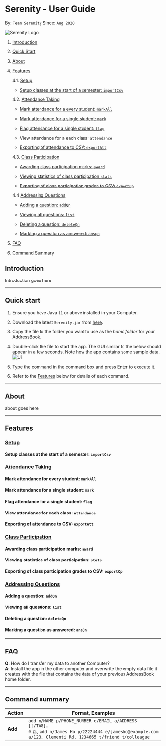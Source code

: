 # Serenity - User Guide

By: `Team Serenity` Since: `Aug 2020`

![Serenity Logo]()

1. [Introduction](#introduction)

2. [Quick Start](#quick-start)

3. [About](#about)

4. [Features](#features)

   4.1. [Setup](#setup)
   
     * [Setup classes at the start of a semester: `importCsv`](#setup-classes-at-the-start-of-a-semester-importcsv)
   
   4.2. [Attendance Taking](#attendance-taking)
  
     * [Mark attendance for a every student: `markAll`](#mark-attendance-for-every-student-markall)
     
     * [Mark attendance for a single student: `mark`](#mark-attendance-for-a-single-student-mark)
     
     * [Flag attendance for a single student: `flag`](#flag-attendance-for-a-single-student-flag)
     
     * [View attendance for a each class: `attendance`](#view-attendance-for-each-class-attendance)
     
     * [Exporting of attendance to CSV: `exportAtt`](#exporting-of-attendance-to-csv-exportatt)
     
   4.3. [Class Participation](#class-participation)
   
     * [Awarding class participation marks: `award`](#awarding-class-participation-marks-award)
     
     * [Viewing statistics of class participation `stats`](#viewing-statistics-of-class-participation-stats)
     
     * [Exporting of class participation grades to CSV: `exportCp`](#exporting-of-class-participation-grades-to-csv-exportcp)
     
   4.4 [Addressing Questions](#addressing-questions)
   
     * [Adding a question: `addQn`](#adding-a-question-addqn)
     
     * [Viewing all questions: `list`](#viewing-all-questions-list)
   
     * [Deleting a question: `deleteQn`](#deleting-a-question-deleteqn)
     
     * [Marking a question as answered: `ansQn`](#-marking-a-question-as-answered-ansqn)
     
5. [FAQ](#faq)

6. [Command Summary](#command-summary)

## Introduction

Introduction goes here

--------------------------------------------------------------------------------------------------------------------

## Quick start

1. Ensure you have Java `11` or above installed in your Computer.

1. Download the latest `Serenity.jar` from [here]().

1. Copy the file to the folder you want to use as the _home folder_ for your AddressBook.

1. Double-click the file to start the app. The GUI similar to the below should appear in a few seconds. Note how the app contains some sample data.<br>
   ![Ui]()

1. Type the command in the command box and press Enter to execute it. 

1. Refer to the [Features](#features) below for details of each command.

--------------------------------------------------------------------------------------------------------------------

## About

about goes here

--------------------------------------------------------------------------------------------------------------------

## Features

### <ins>Setup</ins>

#### Setup classes at the start of a semester: `importCsv`

### <ins>Attendance Taking</ins>

#### Mark attendance for every student: `markAll`

#### Mark attendance for a single student: `mark`

#### Flag attendance for a single student: `flag`

#### View attendance for each class: `attendance`

#### Exporting of attendance to CSV: `exportAtt`

### <ins>Class Participation</ins>

#### Awarding class participation marks: `award`

#### Viewing statistics of class participation: `stats`

#### Exporting of class participation grades to CSV: `exportCp`

### <ins>Addressing Questions</ins>

#### Adding a question: `addQn`

#### Viewing all questions: `list`

#### Deleting a question: `deleteQn`

#### Marking a question as answered: `ansQn` 

--------------------------------------------------------------------------------------------------------------------

## FAQ

**Q**: How do I transfer my data to another Computer?<br>
**A**: Install the app in the other computer and overwrite the empty data file it creates with the file that contains the data of your previous AddressBook home folder.

--------------------------------------------------------------------------------------------------------------------

## Command summary

Action | Format, Examples
--------|------------------
**Add** | `add n/NAME p/PHONE_NUMBER e/EMAIL a/ADDRESS [t/TAG]…​` <br> e.g., `add n/James Ho p/22224444 e/jamesho@example.com a/123, Clementi Rd, 1234665 t/friend t/colleague`

